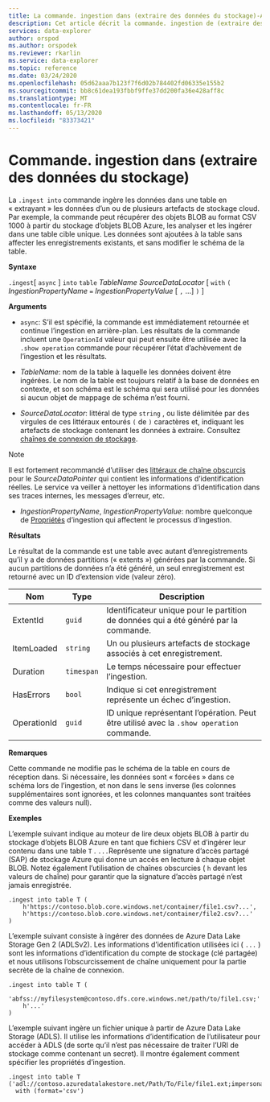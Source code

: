 ```yaml
---
title: La commande. ingestion dans (extraire des données du stockage)-Azure Explorateur de données | Microsoft Docs
description: Cet article décrit la commande. ingestion de (extraire des données du stockage) dans Azure Explorateur de données.
services: data-explorer
author: orspod
ms.author: orspodek
ms.reviewer: rkarlin
ms.service: data-explorer
ms.topic: reference
ms.date: 03/24/2020
ms.openlocfilehash: 05d62aaa7b123f7f6d02b784402fd06335e155b2
ms.sourcegitcommit: bb8c61dea193fbbf9ffe37dd200fa36e428aff8c
ms.translationtype: MT
ms.contentlocale: fr-FR
ms.lasthandoff: 05/13/2020
ms.locfileid: "83373421"
---
```

# <a name="the-ingest-into-command-pull-data-from-storage"></a>Commande. ingestion dans (extraire des données du stockage)

La `.ingest into` commande ingère les données dans une table en « extrayant » les données d’un ou de plusieurs artefacts de stockage cloud.
Par exemple, la commande peut récupérer des objets BLOB au format CSV 1000 à partir du stockage d’objets BLOB Azure, les analyser et les ingérer dans une table cible unique.
Les données sont ajoutées à la table sans affecter les enregistrements existants, et sans modifier le schéma de la table.

**Syntaxe**

`.ingest`[ `async` ] `into` `table` *TableName* *SourceDataLocator* [ `with` `(` *IngestionPropertyName* `=` *IngestionPropertyValue* [ `,` ...] `)` ]

**Arguments**

* `async`: S’il est spécifié, la commande est immédiatement retournée et continue l’ingestion en arrière-plan. Les résultats de la commande incluent une `OperationId` valeur qui peut ensuite être utilisée avec la `.show operation` commande pour récupérer l’état d’achèvement de l’ingestion et les résultats.
  
* *TableName*: nom de la table à laquelle les données doivent être ingérées.
  Le nom de la table est toujours relatif à la base de données en contexte, et son schéma est le schéma qui sera utilisé pour les données si aucun objet de mappage de schéma n’est fourni.

* *SourceDataLocator*: littéral de type `string` , ou liste délimitée par des virgules de ces littéraux entourés `(` de `)` caractères et, indiquant les artefacts de stockage contenant les données à extraire. Consultez [chaînes de connexion de stockage](../../api/connection-strings/storage.md).

> [!NOTE]
> Il est fortement recommandé d’utiliser des [littéraux de chaîne obscurcis](../../query/scalar-data-types/string.md#obfuscated-string-literals) pour le *SourceDataPointer* qui contient les informations d’identification réelles.
> Le service va veiller à nettoyer les informations d’identification dans ses traces internes, les messages d’erreur, etc.

* *IngestionPropertyName*, *IngestionPropertyValue*: nombre quelconque de [Propriétés](../../../ingestion-properties.md) d’ingestion qui affectent le processus d’ingestion.

**Résultats**

Le résultat de la commande est une table avec autant d’enregistrements qu’il y a de données partitions (« extents ») générées par la commande.
Si aucun partitions de données n’a été généré, un seul enregistrement est retourné avec un ID d’extension vide (valeur zéro).

|Nom       |Type      |Description                                                                |
|-----------|----------|---------------------------------------------------------------------------|
|ExtentId   |`guid`    |Identificateur unique pour le partition de données qui a été généré par la commande.|
|ItemLoaded |`string`  |Un ou plusieurs artefacts de stockage associés à cet enregistrement.             |
|Duration   |`timespan`|Le temps nécessaire pour effectuer l’ingestion.                                     |
|HasErrors  |`bool`    |Indique si cet enregistrement représente un échec d’ingestion.                |
|OperationId|`guid`    |ID unique représentant l’opération. Peut être utilisé avec la `.show operation` commande.|

**Remarques**

Cette commande ne modifie pas le schéma de la table en cours de réception dans.
Si nécessaire, les données sont « forcées » dans ce schéma lors de l’ingestion, et non dans le sens inverse (les colonnes supplémentaires sont ignorées, et les colonnes manquantes sont traitées comme des valeurs null).

**Exemples**

L’exemple suivant indique au moteur de lire deux objets BLOB à partir du stockage d’objets BLOB Azure en tant que fichiers CSV et d’ingérer leur contenu dans une table `T` . `...`Représente une signature d’accès partagé (SAP) de stockage Azure qui donne un accès en lecture à chaque objet BLOB. Notez également l’utilisation de chaînes obscurcies ( `h` devant les valeurs de chaîne) pour garantir que la signature d’accès partagé n’est jamais enregistrée.

```kusto
.ingest into table T (
    h'https://contoso.blob.core.windows.net/container/file1.csv?...',
    h'https://contoso.blob.core.windows.net/container/file2.csv?...'
)
```

L’exemple suivant consiste à ingérer des données de Azure Data Lake Storage Gen 2 (ADLSv2). Les informations d’identification utilisées ici ( `...` ) sont les informations d’identification du compte de stockage (clé partagée) et nous utilisons l’obscurcissement de chaîne uniquement pour la partie secrète de la chaîne de connexion.

```kusto
.ingest into table T (
  'abfss://myfilesystem@contoso.dfs.core.windows.net/path/to/file1.csv;'
    h'...'
)
```

L’exemple suivant ingère un fichier unique à partir de Azure Data Lake Storage (ADLS).
Il utilise les informations d’identification de l’utilisateur pour accéder à ADLS (de sorte qu’il n’est pas nécessaire de traiter l’URI de stockage comme contenant un secret). Il montre également comment spécifier les propriétés d’ingestion.

```kusto
.ingest into table T ('adl://contoso.azuredatalakestore.net/Path/To/File/file1.ext;impersonate')
  with (format='csv')
```

